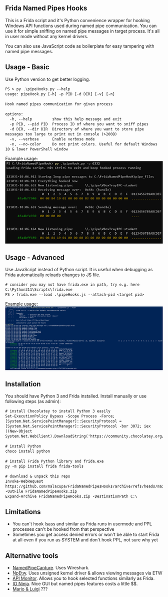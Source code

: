 ## Frida Named Pipes Hooks
This is a Frida script and it's Python convenience wrapper for hooking Windows API functions used during named pipe communication. You can use it for simple sniffing on named pipe messages in target process. It's all in user mode without any kernel drivers.

You can also use JavaScript code as boilerplate for easy tampering with named pipe messages.

## Usage - Basic
Use Python version to get better logging.

```
PS > py .\pipeHooks.py --help
usage: pipeHook.py [-h] -p PID [-d DIR] [-v] [-n]

Hook named pipes communication for given process

options:
  -h, --help         show this help message and exit
  -p PID, --pid PID  Process ID of where you want to sniff pipes
  -d DIR, --dir DIR  Directory of where you want to store pipe messages too large to print out in console (>200B)
  -v, --verbose      Enable verbose mode
  -n, --no-color     Do not print colors. Useful for default Windows 10 & lower PowerShell window
```

Example usage:
![Example basic usage in Python](https://raw.githubusercontent.com/malacupa/FridaNamedPipesHooks/main/img/example-py.png)

## Usage - Advanced
Use JavaScript instead of Python script. It is useful when debugging as Frida automatically reloads changes to JS file.

```
# consider you may not have frida.exe in path, try e.g. here C:\Python311\Scripts\frida.exe
PS > frida.exe --load .\pipeHooks.js --attach-pid <target pid>
```

Example usage:
![Example basic usage in JS](https://raw.githubusercontent.com/malacupa/FridaNamedPipesHooks/main/img/example-js.png)

## Installation
You should have Python 3 and Frida installed. Install manually or use following steps (as admin):

```
# install Chocolatey to install Python 3 easily
Set-ExecutionPolicy Bypass -Scope Process -Force; [System.Net.ServicePointManager]::SecurityProtocol = [System.Net.ServicePointManager]::SecurityProtocol -bor 3072; iex ((New-Object System.Net.WebClient).DownloadString('https://community.chocolatey.org/install.ps1'))

# install Python
choco install python

# install Frida Python library and frida.exe
py -m pip install frida frida-tools

# download & unpack this repo
Invoke-WebRequest https://github.com/malacupa/FridaNamedPipesHooks/archive/refs/heads/main.zip -OutFile FridaNamedPipeHooks.zip
Expand-Archive FridaNamedPipeHooks.zip -DestinationPath C:\
```

## Limitations

  * You can't hook lsass and similar as Frida runs in usermode and PPL processes can't be hooked from that perspective
  * Sometimes you get access denied errors or won't be able to start Frida at all even if you run as SYSTEM and don't hook PPL, not sure why yet

## Alternative tools

  * [NamedPipeCapture](https://github.com/Vatyx/NamedPipeCapture). Uses Wireshark.
  * [NpEtw](https://github.com/kobykahane/NpEtw). Uses unsigned kernel driver & allows viewing messages via ETW
  * [API Monitor](http://www.rohitab.com/apimonitor). Allows you to hook selected functions similarly as Frida.
  * [IO Ninja](https://ioninja.com/plugins/pipe-monitor.html). Nice GUI but named pipes features costs a little $$.
  * [Mario & Luigi](https://github.com/OmerYa/Named-Pipe-Sniffer) ???

